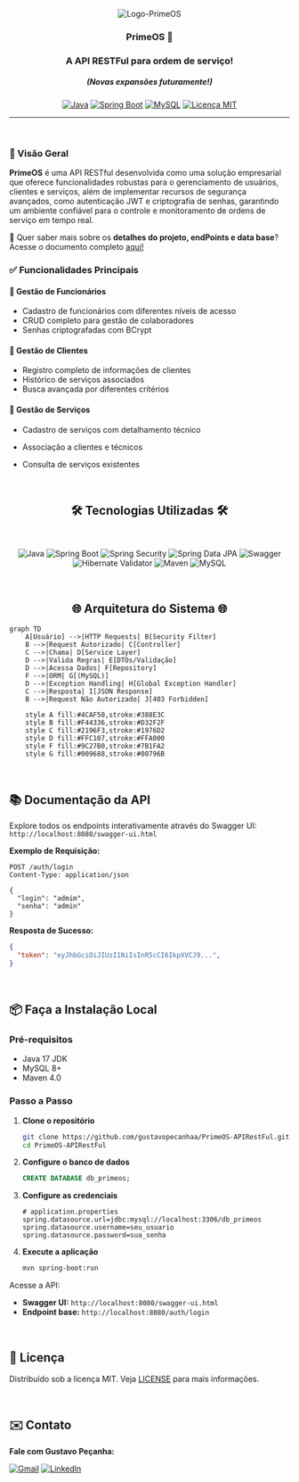 <p align="center">
  <img src="https://github.com/user-attachments/assets/ba81d7b3-feb6-4c83-9d01-3fb44f170dc1" alt="Logo-PrimeOS">
</p>

<h3 align="center">PrimeOS 🚀</h3>
<h3 align="center">A API RESTFul para ordem de serviço!</h3>
<h5 align="center">(Novas expansões futuramente!)</h5>
<p align="center">
  <a href="https://java.com">
    <img src="https://img.shields.io/badge/Java-17-blue?logo=java&logoColor=white" alt="Java"></a>
  <a href="https://spring.io/projects/spring-boot">
    <img src="https://img.shields.io/badge/Spring_Boot-3.4.3-brightgreen?logo=spring-boot" alt="Spring Boot"></a>
  <a href="https://www.mysql.com/">
    <img src="https://img.shields.io/badge/MySQL-8.0-blue?logo=mysql&logoColor=white" alt="MySQL"></a>
  <a href="./LICENSE">
    <img src="https://img.shields.io/badge/Licença-MIT-yellow.svg" alt="Licença MIT"></a>
</p>

---

<br>

### 📌 Visão Geral

**PrimeOS** é uma API RESTful desenvolvida como uma solução empresarial que oferece funcionalidades robustas para o gerenciamento de usuários, clientes e serviços, além de implementar recursos de segurança avançados, como autenticação JWT e criptografia de senhas, garantindo um ambiente confiável para o controle e monitoramento de ordens de serviço em tempo real.

🔎 Quer saber mais sobre os **detalhes do projeto, endPoints e data base**?  
Acesse o documento completo [aqui!](https://economic-jaborosa-ec9.notion.site/API-RESTful-PRIME-OS-1a8268a7953a80249eb9d47cbac28916?pvs=4)


### ✅ Funcionalidades Principais

#### 👥 Gestão de Funcionários
- Cadastro de funcionários com diferentes níveis de acesso
- CRUD completo para gestão de colaboradores
- Senhas criptografadas com BCrypt

#### 🏢 Gestão de Clientes
- Registro completo de informações de clientes
- Histórico de serviços associados
- Busca avançada por diferentes critérios

#### 🔧 Gestão de Serviços
- Cadastro de serviços com detalhamento técnico
- Associação a clientes e técnicos
- Consulta de serviços existentes
 
  <br>

<h2 align="center">🛠️ Tecnologias Utilizadas 🛠️</h2>

<br>

<p align="center">
  <img src="https://img.shields.io/badge/Java-17-%23ED8B00?style=for-the-badge&logo=openjdk&logoColor=white" alt="Java">
  <img src="https://img.shields.io/badge/Spring%20Boot-3-%236DB33F?style=for-the-badge&logo=spring&logoColor=white" alt="Spring Boot">
  <img src="https://img.shields.io/badge/Spring%20Security-%236DB33F?style=for-the-badge&logo=spring&logoColor=white" alt="Spring Security">
  <img src="https://img.shields.io/badge/Spring%20Data%20JPA-%236DB33F?style=for-the-badge&logo=spring&logoColor=white" alt="Spring Data JPA">
  <img src="https://img.shields.io/badge/Swagger%20OpenAPI-3-%2385EA2D?style=for-the-badge&logo=swagger&logoColor=black" alt="Swagger">
  <img src="https://img.shields.io/badge/Hibernate%20Validator-%23007ACC?style=for-the-badge&logo=hibernate&logoColor=white" alt="Hibernate Validator">
  <img src="https://img.shields.io/badge/Maven-%23C71A36?style=for-the-badge&logo=apache-maven&logoColor=white" alt="Maven">
  <img src="https://img.shields.io/badge/MySQL-8-%234479A1?style=for-the-badge&logo=mysql&logoColor=white" alt="MySQL">
</p>
<br>


<h2 align="center">🌐 Arquitetura do Sistema 🌐</h2>

```mermaid
graph TD
    A[Usuário] -->|HTTP Requests| B[Security Filter]
    B -->|Request Autorizado| C[Controller]
    C -->|Chama| D[Service Layer]
    D -->|Valida Regras| E[DTOs/Validação]
    D -->|Acessa Dados| F[Repository]
    F -->|ORM| G[(MySQL)]
    D -->|Exception Handling| H[Global Exception Handler]
    C -->|Resposta| I[JSON Response]
    B -->|Request Não Autorizado| J[403 Forbidden]
    
    style A fill:#4CAF50,stroke:#388E3C
    style B fill:#F44336,stroke:#D32F2F
    style C fill:#2196F3,stroke:#1976D2
    style D fill:#FFC107,stroke:#FFA000
    style F fill:#9C27B0,stroke:#7B1FA2
    style G fill:#009688,stroke:#00796B
```
<br>

## 📚 Documentação da API

Explore todos os endpoints interativamente através do Swagger UI:  
`http://localhost:8080/swagger-ui.html`

**Exemplo de Requisição:**
```http
POST /auth/login
Content-Type: application/json

{
  "login": "admim",
  "senha": "admin"
}
```

**Resposta de Sucesso:**
```json
{
  "token": "eyJhbGciOiJIUzI1NiIsInR5cCI6IkpXVCJ9...",
}
```
<br>

## 📦 Faça a Instalação Local

### Pré-requisitos
- Java 17 JDK  
- MySQL 8+  
- Maven 4.0

### Passo a Passo

1. **Clone o repositório**
   ```bash
   git clone https://github.com/gustavopecanhaa/PrimeOS-APIRestFul.git
   cd PrimeOS-APIRestFul
   ```

2. **Configure o banco de dados**
   ```sql
   CREATE DATABASE db_primeos;
   ```

3. **Configure as credenciais**
   ```properties
   # application.properties
   spring.datasource.url=jdbc:mysql://localhost:3306/db_primeos
   spring.datasource.username=seu_usuario
   spring.datasource.password=sua_senha
   ```

4. **Execute a aplicação**
   ```bash
   mvn spring-boot:run
   ```

Acesse a API:
- **Swagger UI:** `http://localhost:8080/swagger-ui.html`
- **Endpoint base:** `http://localhost:8080/auth/login`

<br>

## 📄 Licença

Distribuído sob a licença MIT. Veja [LICENSE](./LICENSE) para mais informações.

<br>

## ✉️ Contato
**Fale com Gustavo Peçanha:** 

[![Gmail](https://img.shields.io/badge/Gmail-D14836?logo=gmail&logoColor=white)](mailto:gustavopecanhaa@outlook.com)  [![LinkedIn](https://img.shields.io/badge/LinkedIn-0077B5?logo=linkedin&logoColor=white)](https://www.linkedin.com/in/gustavopecanhaa/)
